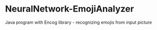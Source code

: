 # NeuralNetwork-EmojiAnalyzer
Java program with Encog library - recognizing emojis from input picture
